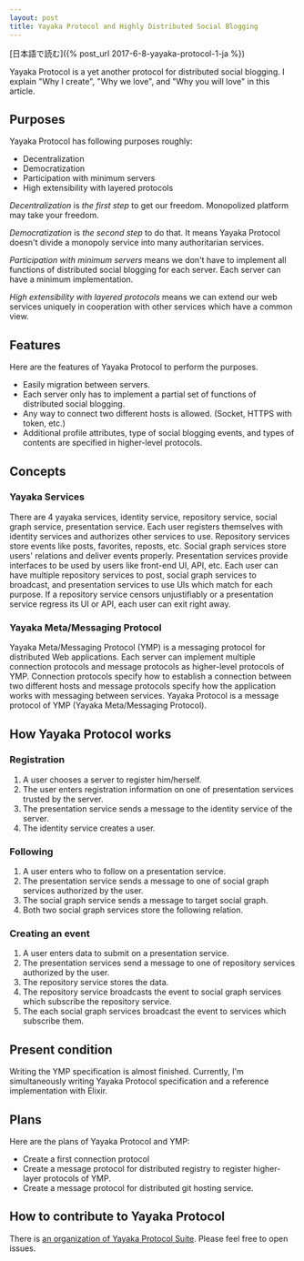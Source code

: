 ```yaml
---
layout: post
title: Yayaka Protocol and Highly Distributed Social Blogging
---
```


[日本語で読む]({% post_url 2017-6-8-yayaka-protocol-1-ja %})

Yayaka Protocol is a yet another protocol for distributed social blogging.
I explain "Why I create", "Why we love", and "Why you will love" in this article.

## Purposes

Yayaka Protocol has following purposes roughly:

- Decentralization
- Democratization
- Participation with minimum servers
- High extensibility with layered protocols

*Decentralization* is *the first step* to get our freedom.
Monopolized platform may take your freedom.

*Democratization* is *the second step* to do that.
It means Yayaka Protocol doesn't divide a monopoly service into many authoritarian services.

*Participation with minimum servers* means we don't have to implement all functions of distributed social blogging for each server.
Each server can have a minimum implementation.

*High extensibility with layered protocols* means we can extend our web services uniquely in cooperation with other services which have a common view.

## Features

Here are the features of Yayaka Protocol to perform the purposes.

- Easily migration between servers.
- Each server only has to implement a partial set of functions of distributed social blogging.
- Any way to connect two different hosts is allowed. (Socket, HTTPS with token, etc.)
- Additional profile attributes, type of social blogging events, and types of contents are specified in higher-level protocols.


## Concepts

### Yayaka Services

There are 4 yayaka services, identity service, repository service, social graph service, presentation service.
Each user registers themselves with identity services and authorizes other services to use.
Repository services store events like posts, favorites, reposts, etc.
Social graph services store users' relations and deliver events properly.
Presentation services provide interfaces to be used by users like front-end UI, API, etc.
Each user can have multiple repository services to post, social graph services to broadcast, and presentation services to use UIs which match for each purpose.
If a repository service censors unjustifiably or a presentation service regress its UI or API, each user can exit right away.


### Yayaka Meta/Messaging Protocol

Yayaka Meta/Messaging Protocol (YMP) is a messaging protocol for distributed Web applications.
Each server can implement multiple connection protocols and message protocols as higher-level protocols of YMP.
Connection protocols specify how to establish a connection between two different hosts and message protocols specify how the application works with messaging between services.
Yayaka Protocol is a message protocol of YMP (Yayaka Meta/Messaging Protocol).


## How Yayaka Protocol works

### Registration

1. A user chooses a server to register him/herself.
2. The user enters registration information on one of presentation services trusted by the server.
3. The presentation service sends a message to the identity service of the server.
4. The identity service creates a user.

### Following

1. A user enters who to follow on a presentation service.
2. The presentation service sends a message to one of social graph services authorized by the user.
3. The social graph service sends a message to target social graph.
4. Both two social graph services store the following relation.

### Creating an event

1. A user enters data to submit on a presentation service.
2. The presentation services send a message to one of repository services authorized by the user.
3. The repository service stores the data.
4. The repository service broadcasts the event to social graph services which subscribe the repository service.
5. The each social graph services broadcast the event to services which subscribe them.


## Present condition

Writing the YMP specification is almost finished.
Currently, I'm simultaneously writing Yayaka Protocol specification and a reference implementation with Elixir.


## Plans

Here are the plans of Yayaka Protocol and YMP:

- Create a first connection protocol
- Create a message protocol for distributed registry to register higher-layer protocols of YMP.
- Create a message protocol for distributed git hosting service.


## How to contribute to Yayaka Protocol

There is [an organization of Yayaka Protocol Suite](https://github.com/Yayaka).
Please feel free to open issues.
